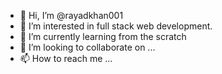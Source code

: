 - 👋 Hi, I’m @rayadkhan001
- 👀 I’m interested in full stack web development.
- 🌱 I’m currently learning from the scratch
- 💞️ I’m looking to collaborate on ...
- 📫 How to reach me ...

<!---
rayadkhan001/rayadkhan001 is a ✨ special ✨ repository because its `README.md` (this file) appears on your GitHub profile.
You can click the Preview link to take a look at your changes.
--->
